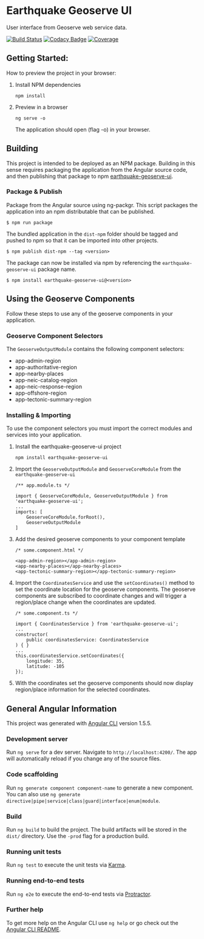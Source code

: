 # Earthquake Geoserve UI
User interface from Geoserve web service data.

[![Build Status](https://travis-ci.org/usgs/earthquake-geoserve-ui.svg?branch=master)](https://travis-ci.org/usgs/earthquake-geoserve-ui)
[![Codacy Badge](https://api.codacy.com/project/badge/Grade/bc4483e5ad814d5f857d493827e1bf63)](https://www.codacy.com/app/usgs/earthquake-geoserve-ui?utm_source=github.com&amp;utm_medium=referral&amp;utm_content=usgs/earthquake-geoserve-ui&amp;utm_campaign=Badge_Grade)
[![Coverage](https://api.codacy.com/project/badge/Coverage/bc4483e5ad814d5f857d493827e1bf63)](https://www.codacy.com/app/usgs/earthquake-geoserve-ui?utm_source=github.com&utm_medium=referral&utm_content=usgs/earthquake-geoserve-ui&utm_campaign=Badge_Coverage)


## Getting Started:

How to preview the project in your browser:

1. Install NPM dependencies

    ```
    npm install
    ```

1. Preview in a browser

    ```
    ng serve -o
    ```
    The application should open (flag -o) in your browser.


## Building

This project is intended to be deployed as an NPM package. Building in this
sense requires packaging the application from the Angular source code, and
then publishing that package to npm [earthquake-geoserve-ui](https://www.npmjs.com/package/earthquake-geoserve-ui).


### Package & Publish

Package from the Angular source using ng-packgr. This script packages the application into an npm distributable that can be published.

```
$ npm run package
```

The bundled application in the `dist-npm` folder should be tagged and pushed to npm so that it can be imported into other projects.

```
$ npm publish dist-npm --tag <version>
```

The package can now be installed via npm by referencing the `earthquake-geoserve-ui` package name.

```
$ npm install earthquake-geoserve-ui@<version>
```


## Using the Geoserve Components

Follow these steps to use any of the geoserve components in your application.


### Geoserve Component Selectors

The `GeoserveOutputModule` contains the following component selectors:

* app-admin-region
* app-authoritative-region
* app-nearby-places
* app-neic-catalog-region
* app-neic-response-region
* app-offshore-region
* app-tectonic-summary-region


### Installing & Importing

To use the component selectors you must import the correct modules and services into your application.

1. Install the earthquake-geoserve-ui project

    ```
    npm install earthquake-geoserve-ui
    ```

1. Import the `GeoserveOutputModule` and `GeoserveCoreModule` from the `earthquake-geoserve-ui`

    ```
    /** app.module.ts */

    import { GeoserveCoreModule, GeoserveOutputModule } from 'earthquake-geoserve-ui';
    ...
    imports: [
        GeoserveCoreModule.forRoot(),
        GeoserveOutputModule
    ]
    ```

1. Add the desired geoserve components to your component template

    ```
    /* some.component.html */

    <app-admin-region></app-admin-region>
    <app-nearby-places></app-nearby-places>
    <app-tectonic-summary-region></app-tectonic-summary-region>
    ```

1. Import the `CoordinatesService` and use the `setCoordinates()` method to set the coordinate location for the geoserve components. The geoserve components are subscribed to coordinate changes and will trigger a region/place change when the coordinates are updated.

    ```
    /* some.component.ts */

    import { CoordinatesService } from 'earthquake-geoserve-ui';
    ...
    constructor(
        public coordinatesService: CoordinatesService
    ) { }
    ...
    this.coordinatesService.setCoordinates({
        longitude: 35,
        latitude: -105
    });
    ```

1. With the coordinates set the geoserve components should now display region/place information for the selected coordinates.


## General Angular Information

This project was generated with [Angular CLI](https://github.com/angular/angular-cli) version 1.5.5.


### Development server

Run `ng serve` for a dev server. Navigate to `http://localhost:4200/`. The app will automatically reload if you change any of the source files.


### Code scaffolding

Run `ng generate component component-name` to generate a new component. You can also use `ng generate directive|pipe|service|class|guard|interface|enum|module`.


### Build

Run `ng build` to build the project. The build artifacts will be stored in the `dist/` directory. Use the `-prod` flag for a production build.


### Running unit tests

Run `ng test` to execute the unit tests via [Karma](https://karma-runner.github.io).


### Running end-to-end tests

Run `ng e2e` to execute the end-to-end tests via [Protractor](http://www.protractortest.org/).


### Further help

To get more help on the Angular CLI use `ng help` or go check out the [Angular CLI README](https://github.com/angular/angular-cli/blob/master/README.md).
